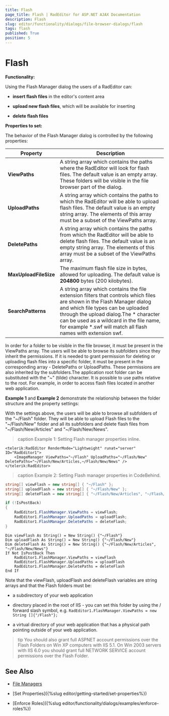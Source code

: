 ```yaml
---
title: Flash
page_title: Flash | RadEditor for ASP.NET AJAX Documentation
description: Flash
slug: editor/functionality/dialogs/file-browser-dialogs/flash
tags: flash
published: True
position: 5
---
```


# Flash

**Functionality:**

Using the Flash Manager dialog the users of a RadEditor can:

* **insert flash files** in the editor's content area

* **upload new flash files**, which will be available for inserting

* **delete flash files**

**Properties to set:**

The behavior of the Flash Manager dialog is controlled by the following properties:  

|  **Property**  |  **Description**  |
| ------ | ------ |
| **ViewPaths** |A string array which contains the paths where the RadEditor will look for flash files. The default value is an empty array. These folders will be visible in the file browser part of the dialog.|
| **UploadPaths** |A string array which contains the paths to which the RadEditor will be able to upload flash files. The default value is an empty string array. The elements of this array must be a subset of the ViewPaths array.|
| **DeletePaths** |A string array which contains the paths from which the RadEditor will be able to delete flash files. The default value is an empty string array. The elements of this array must be a subset of the ViewPaths array.|
| **MaxUploadFileSize** |The maximum flash file size in bytes, allowed for uploading. The default value is **204800** bytes (200 kilobytes).|
| **SearchPatterns** |A string array which contains the file extension filters that controls which files are shown in the Flash Manager dialog and which file types can be uploaded through the upload dialog.The * character can be used as a wildcard in the file name, for example *.swf will match all flash names with extension swf.|

In order for a folder to be visible in the file browser, it must be present in the ViewPaths array. The users will be able to browse its subfolders since they inherit the permissions. If it is needed to grant permission for deleting or uploading flash files into a specific folder, it must be present in the corresponding array - DeletePaths or UploadPaths. These permissions are also inherited by the subfolders.The application root folder can be substituted with the "~" (tilde) character. It is possible to use paths relative to the root. For example, in order to access flash files located in another web application.

**Example 1** and **Example 2** demonstrate the relationship between the folder structure and the property settings:

With the settings above, the users will be able to browse all subfolders of the "~/Flash" folder. They will be able to upload Flash files to the "~/Flash/New" folder and all its subfolders and delete flash files from "~/Flash/New/Articles" and "~/Flash/New/News".

>caption Example 1: Setting Flash manager properties inline.

````ASP.NET
<telerik:RadEditor RenderMode="Lightweight" runat="server" ID="RadEditor1">
	<ImageManager ViewPaths="~/Flash" UploadPaths="~/Flash/New" DeletePaths="~/Flash/New/Articles,~/Flash/New/News" />
</telerik:RadEditor>
````



>caption Example 2: Setting Flash manager properties in CodeBehind.

````C#
string[] viewFlash = new string[] { "~/Flash" };
string[] uploadFlash = new string[] { "~/Flash/New" };
string[] deleteFlash = new string[] { "~/Flash/New/Articles", "~/Flash/New/News" };

if (!IsPostBack)
{
	RadEditor1.FlashManager.ViewPaths = viewFlash;
	RadEditor1.FlashManager.UploadPaths = uploadFlash;
	RadEditor1.FlashManager.DeletePaths = deleteFlash;
} 	
````
````VB
Dim viewFlash As String() = New String() {"~/Flash"}
Dim uploadFlash As String() = New String() {"~/Flash/New"}
Dim deleteFlash As String() = New String() {"~/Flash/New/Articles", "~/Flash/New/News"}
If Not IsPostBack Then
	RadEditor1.FlashManager.ViewPaths = viewFlash
	RadEditor1.FlashManager.UploadPaths = uploadFlash
	RadEditor1.FlashManager.DeletePaths = deleteFlash
End If
````

Note that the viewFlash, uploadFlash and deleteFlash variables are string arrays and that the Flash folders must be:

* a subdirectory of your web application

* directory placed in the root of IIS - you can set this folder by using the / forward slash symbol, e.g. `RadEditor1.FlashManager.ViewPaths = new String []{"/Flash"};`

* a virtual directory of your web application that has a physical path pointing outside of your web application.

>tip You should also grant full ASPNET account permissions over the Flash Folders on Win XP computers with IIS 5.1. On Win 2003 servers with IIS 6.0 you should grant full NETWORK SERVICE account permissions over the Flash Folder.


## See Also

 * [File Managers](http://demos.telerik.com/aspnet/prometheus/Editor/Examples/FileManagers/DefaultCS.aspx)

 * [Set Properties]({%slug editor/getting-started/set-properties%})

 * [Enforce Roles]({%slug editor/functionality/dialogs/examples/enforce-roles%})
